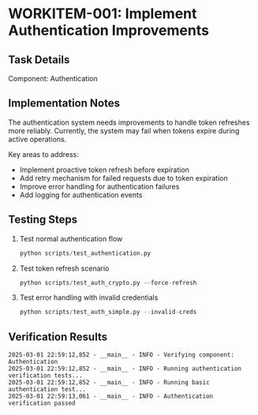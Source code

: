 # WORKITEM-001: Implement Authentication Improvements

## Task Details

Component: Authentication

## Implementation Notes

The authentication system needs improvements to handle token refreshes more reliably. Currently, the system may fail when tokens expire during active operations.

Key areas to address:
- Implement proactive token refresh before expiration
- Add retry mechanism for failed requests due to token expiration
- Improve error handling for authentication failures
- Add logging for authentication events

## Testing Steps

1. Test normal authentication flow
   ```python
   python scripts/test_authentication.py
   ```

2. Test token refresh scenario
   ```python
   python scripts/test_auth_crypto.py --force-refresh
   ```

3. Test error handling with invalid credentials
   ```python
   python scripts/test_auth_simple.py --invalid-creds
   ```

## Verification Results

```
2025-03-01 22:59:12,852 - __main__ - INFO - Verifying component: Authentication
2025-03-01 22:59:12,852 - __main__ - INFO - Running authentication verification tests...
2025-03-01 22:59:12,852 - __main__ - INFO - Running basic authentication test...
2025-03-01 22:59:13,061 - __main__ - INFO - Authentication verification passed

```

